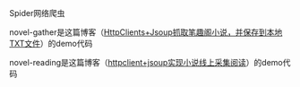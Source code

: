 Spider网络爬虫<br/>

novel-gather是这篇博客（[HttpClients+Jsoup抓取笔趣阁小说，并保存到本地TXT文件](https://www.cnblogs.com/huanzi-qch/p/9767698.html)）的demo代码<br/>

novel-reading是这篇博客（[httpclient+jsoup实现小说线上采集阅读](https://www.cnblogs.com/huanzi-qch/p/9817831.html)）的demo代码<br/>
